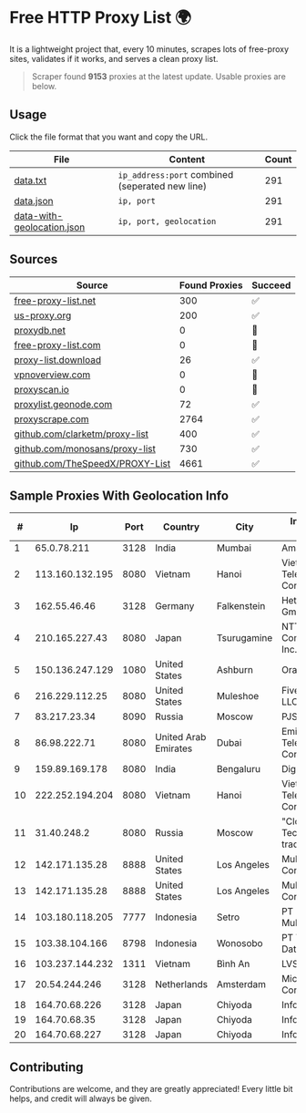 
# Free HTTP Proxy List 🌍

It is a lightweight project that, every 10 minutes, scrapes lots of free-proxy sites, validates if it works, and serves a clean proxy list.


> Scraper found **9153** proxies at the latest update. Usable proxies are below.

## Usage

Click the file format that you want and copy the URL.


|File|Content|Count|
|----|-------|-----|
|[data.txt](https://raw.githubusercontent.com/themiralay/Proxy-List-World/master/data.txt)|`ip_address:port` combined (seperated new line)|291|
|[data.json](https://raw.githubusercontent.com/themiralay/Proxy-List-World/master/data.json)|`ip, port`|291|
|[data-with-geolocation.json](https://raw.githubusercontent.com/themiralay/Proxy-List-World/master/data-with-geolocation.json)|`ip, port, geolocation`|291|

## Sources

|Source|Found Proxies|Succeed|
|------|-------------|-------|
|[free-proxy-list.net](https://free-proxy-list.net)|300|✅|
|[us-proxy.org](https://www.us-proxy.org)|200|✅|
|[proxydb.net](http://proxydb.net)|0|🚫|
|[free-proxy-list.com](https://free-proxy-list.com/?page=&port=&type%5B%5D=http&type%5B%5D=https&up_time=0&search=Search)|0|🚫|
|[proxy-list.download](https://www.proxy-list.download/HTTP)|26|✅|
|[vpnoverview.com](https://vpnoverview.com/privacy/anonymous-browsing/free-proxy-servers)|0|🚫|
|[proxyscan.io](https://www.proxyscan.io)|0|🚫|
|[proxylist.geonode.com](https://proxylist.geonode.com/api/proxy-list?limit=300&page=1&sort_by=lastChecked&sort_type=desc&protocols=http,https)|72|✅|
|[proxyscrape.com](https://api.proxyscrape.com/v2/?request=displayproxies&protocol=http&timeout=10000&country=all&ssl=all&anonymity=all)|2764|✅|
|[github.com/clarketm/proxy-list](https://raw.githubusercontent.com/clarketm/proxy-list/master/proxy-list-raw.txt)|400|✅|
|[github.com/monosans/proxy-list](https://raw.githubusercontent.com/monosans/proxy-list/main/proxies/http.txt)|730|✅|
|[github.com/TheSpeedX/PROXY-List](https://raw.githubusercontent.com/TheSpeedX/PROXY-List/master/http.txt)|4661|✅|


## Sample Proxies With Geolocation Info

|#|Ip|Port|Country|City|Internet Service Provider|
|-|--|----|-------|----|-------------------------|
|1|65.0.78.211|3128|India|Mumbai|Amazon.com|
|2|113.160.132.195|8080|Vietnam|Hanoi|VietNam Post and Telecom Corporation|
|3|162.55.46.46|3128|Germany|Falkenstein|Hetzner Online GmbH|
|4|210.165.227.43|8080|Japan|Tsurugamine|NTT PC Communications, Inc.|
|5|150.136.247.129|1080|United States|Ashburn|Oracle Corporation|
|6|216.229.112.25|8080|United States|Muleshoe|Five Area Systems, LLC|
|7|83.217.23.34|8090|Russia|Moscow|PJSC Rostelecom|
|8|86.98.222.71|8080|United Arab Emirates|Dubai|Emirates Telecommunications Corporation|
|9|159.89.169.178|8080|India|Bengaluru|DigitalOcean, LLC|
|10|222.252.194.204|8080|Vietnam|Hanoi|VietNam Post and Telecom Corporation|
|11|31.40.248.2|8080|Russia|Moscow|"Cloud Technologies" LLC trading as Cloud.ru|
|12|142.171.135.28|8888|United States|Los Angeles|Multacom Corporation|
|13|142.171.135.28|8888|United States|Los Angeles|Multacom Corporation|
|14|103.180.118.205|7777|Indonesia|Setro|PT Persada Data Multimedia|
|15|103.38.104.166|8798|Indonesia|Wonosobo|PT Tunas Media Data|
|16|103.237.144.232|1311|Vietnam|Bình An|LVSOFT|
|17|20.54.244.246|3128|Netherlands|Amsterdam|Microsoft Corporation|
|18|164.70.68.226|3128|Japan|Chiyoda|InfoSphere|
|19|164.70.68.35|3128|Japan|Chiyoda|InfoSphere|
|20|164.70.68.227|3128|Japan|Chiyoda|InfoSphere|



## Contributing

Contributions are welcome, and they are greatly appreciated! Every
little bit helps, and credit will always be given.


